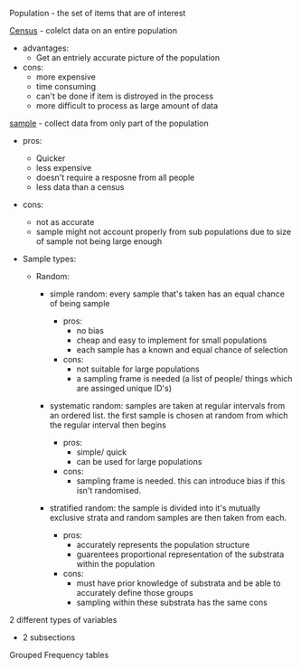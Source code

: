 Population - the set of items that are of interest 

<ins>Census</ins> - colelct data on an entire population 
- advantages:
	- Get an entriely accurate picture of the population
- cons:
	- more expensive
	- time consuming 
	- can't be done if item is distroyed in the process
	- more difficult to process as large amount of data  
 
<u>sample</u> - collect data from only part of the population
- pros:
	- Quicker
	- less expensive
	- doesn't require a resposne from all people
	- less data than a census
- cons:
	- not as accurate
	- sample might not account properly from sub populations due to size of sample not being large enough

- Sample types:
	- Random:
		- simple random: every sample that's taken has an equal chance of being sample
			- pros: 
				- no bias
				- cheap and easy to implement for small populations
				- each sample has a known and equal chance of selection
			- cons:
				- not suitable for large populations 
				- a sampling frame is needed (a list of people/ things which are assinged unique ID's)

		- systematic random: samples are taken at regular intervals from an ordered list. the first sample is chosen at random from which the regular interval then begins
			- pros: 
				- simple/ quick
				- can be used for large populations 
			- cons:
				- sampling frame is needed. this can introduce bias if this isn't randomised.
		
		- stratified random: the sample is divided into it's mutually exclusive strata and random samples are then taken from each.
			- pros: 
				- accurately represents the population structure 
				- guarentees proportional representation of the substrata within the population
			- cons:
				- must have prior knowledge of substrata and be able to accurately define those groups 
				- sampling within these substrata has the same cons 

2 different types of variables
- 2 subsections

Grouped Frequency tables 



